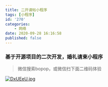 ```yaml
---
title: 二开请帖小程序
tags: [小程序]
id: '270'
categories:
    - 网络
date: 2020-09-28 16:16:58
published: false
---
```



### 基于开源项目的二次开发，婚礼请柬小程序

> 微信搜索bopop，或微信扫下面二维码体验


[![DxUEeU.jpg](https://s3.ax1x.com/2020/12/07/DxUEeU.jpg)](https://imgchr.com/i/DxUEeU)